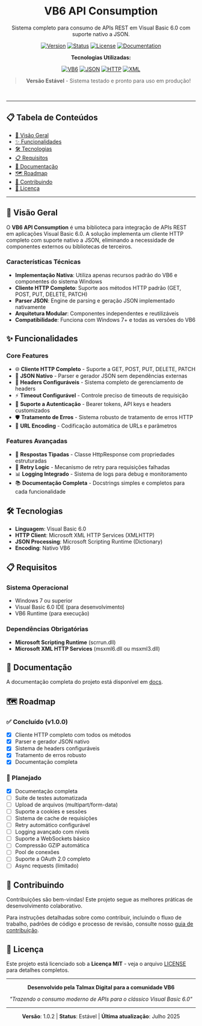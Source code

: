 <div id="top">

<div align="center">

# VB6 API Consumption

Sistema completo para consumo de APIs REST em Visual Basic 6.0 com suporte nativo a JSON.

[![Version](https://img.shields.io/badge/version-1.0.2-blue?style=flat-square)](CHANGELOG.md)
[![Status](https://img.shields.io/badge/status-Stable-brightgreen?style=flat-square)](#)
[![License](https://img.shields.io/badge/license-MIT-green?style=flat-square)](LICENSE)
[![Documentation](https://img.shields.io/badge/docs-blueviolet?style=flat-square)](docs\README.md)

**Tecnologias Utilizadas:**

<a href="https://docs.microsoft.com/en-us/previous-versions/visual-studio/"><img alt="VB6" src="https://img.shields.io/badge/Visual%20Basic-6.0-blue?style=flat-square&logo=microsoft&logoColor=white"></a>
<a href="#"><img alt="JSON" src="https://img.shields.io/badge/JSON-Native-orange?style=flat-square&logo=json&logoColor=white"></a>
<a href="#"><img alt="HTTP" src="https://img.shields.io/badge/HTTP-REST-green?style=flat-square&logo=http&logoColor=white"></a>
<a href="#"><img alt="XML" src="https://img.shields.io/badge/XML-HTTP-red?style=flat-square&logo=xml&logoColor=white"></a>

> **Versão Estável** - Sistema testado e pronto para uso em produção!

</div>

<br>
<hr>

## 📋 Tabela de Conteúdos

- [🚀 Visão Geral](#-visão-geral)
- [✨ Funcionalidades](#-funcionalidades)
- [🛠️ Tecnologias](#️-tecnologias)
- [📋 Requisitos](#-requisitos)
- [📖 Documentação](#-documentação)
- [🗺️ Roadmap](#️-roadmap)
- [🤝 Contribuindo](#-contribuindo)
- [📜 Licença](#-licença)

<hr>

## 🚀 Visão Geral

O **VB6 API Consumption** é uma biblioteca para integração de APIs REST em aplicações Visual Basic 6.0. A solução implementa um cliente HTTP completo com suporte nativo a JSON, eliminando a necessidade de componentes externos ou bibliotecas de terceiros.

### Características Técnicas

- **Implementação Nativa**: Utiliza apenas recursos padrão do VB6 e componentes do sistema Windows
- **Cliente HTTP Completo**: Suporte aos métodos HTTP padrão (GET, POST, PUT, DELETE, PATCH)
- **Parser JSON**: Engine de parsing e geração JSON implementado nativamente
- **Arquitetura Modular**: Componentes independentes e reutilizáveis
- **Compatibilidade**: Funciona com Windows 7+ e todas as versões do VB6

## ✨ Funcionalidades

### Core Features

- 🌐 **Cliente HTTP Completo** - Suporte a GET, POST, PUT, DELETE, PATCH
- 📄 **JSON Nativo** - Parser e gerador JSON sem dependências externas
- 🔧 **Headers Configuráveis** - Sistema completo de gerenciamento de headers
- ⚡ **Timeout Configurável** - Controle preciso de timeouts de requisição
- 🔐 **Suporte a Autenticação** - Bearer tokens, API keys e headers customizados
- 🛡️ **Tratamento de Erros** - Sistema robusto de tratamento de erros HTTP
- 📝 **URL Encoding** - Codificação automática de URLs e parâmetros

### Features Avançadas

- 🎯 **Respostas Tipadas** - Classe HttpResponse com propriedades estruturadas
- 🔄 **Retry Logic** - Mecanismo de retry para requisições falhadas
- 📊 **Logging Integrado** - Sistema de logs para debug e monitoramento
- 📚 **Documentação Completa** - Docstrings simples e completos para cada funcionalidade

## 🛠️ Tecnologias

- **Linguagem**: Visual Basic 6.0
- **HTTP Client**: Microsoft XML HTTP Services (XMLHTTP)
- **JSON Processing**: Microsoft Scripting Runtime (Dictionary)
- **Encoding**: Nativo VB6

## 📋 Requisitos

### Sistema Operacional

- Windows 7 ou superior
- Visual Basic 6.0 IDE (para desenvolvimento)
- VB6 Runtime (para execução)

### Dependências Obrigatórias

- **Microsoft Scripting Runtime** (scrrun.dll)
- **Microsoft XML HTTP Services** (msxml6.dll ou msxml3.dll)

## 📖 Documentação

A documentação completa do projeto está disponível em [docs](docs\README.md).

## 🗺️ Roadmap

### ✅ Concluído (v1.0.0)

- [x] Cliente HTTP completo com todos os métodos
- [x] Parser e gerador JSON nativo
- [x] Sistema de headers configuráveis
- [x] Tratamento de erros robusto
- [x] Documentação completa

### 📅 Planejado

- [x] Documentação completa
- [ ] Suite de testes automatizada
- [ ] Upload de arquivos (multipart/form-data)
- [ ] Suporte a cookies e sessões
- [ ] Sistema de cache de requisições
- [ ] Retry automático configurável
- [ ] Logging avançado com níveis
- [ ] Suporte a WebSockets básico
- [ ] Compressão GZIP automática
- [ ] Pool de conexões
- [ ] Suporte a OAuth 2.0 completo
- [ ] Async requests (limitado)

## 🤝 Contribuindo

Contribuições são bem-vindas! Este projeto segue as melhores práticas de desenvolvimento colaborativo.

Para instruções detalhadas sobre como contribuir, incluindo o fluxo de trabalho, padrões de código e processo de revisão, consulte nosso [guia de contribuição](docs/contributing.md).

## 📜 Licença

Este projeto está licenciado sob a **Licença MIT** - veja o arquivo [LICENSE](LICENSE) para detalhes completos.

---

<div align="center">

**Desenvolvido pela Talmax Digital para a comunidade VB6**

*"Trazendo o consumo moderno de APIs para o clássico Visual Basic 6.0"*

---

**Versão**: 1.0.2 | **Status**: Estável | **Última atualização**: Julho 2025

</div>

</div>
